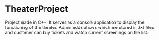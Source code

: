 # TheaterProject

Project made in C++. It serves as a console application to display the functioning of the theater. 
Admin adds shows which are stored in .txt files and customer can buy tickets and watch current screenings on the list.
